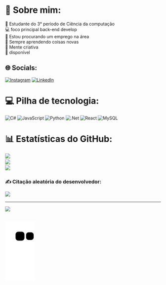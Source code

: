 # 💫 Sobre mim:
🔭 Estudante do 3° período de Ciência da computação <br>💻 foco principal back-end develop <br>👯 Estou procurando um emprego na área  <br>🤝 Sempre aprendendo coisas novas<br>🌱 Mente criativa<br>💬 disponível 


## 🌐 Socials:
[![Instagram](https://img.shields.io/badge/Instagram-%23E4405F.svg?logo=Instagram&logoColor=white)](https://instagram.com/marco_m3l0) [![LinkedIn](https://img.shields.io/badge/LinkedIn-%230077B5.svg?logo=linkedin&logoColor=white)](https://linkedin.com/in/marco-melo-397b44236/) 

# 💻 Pilha de tecnologia:
![C#](https://img.shields.io/badge/c%23-%23239120.svg?style=for-the-badge&logo=c-sharp&logoColor=white) ![JavaScript](https://img.shields.io/badge/javascript-%23323330.svg?style=for-the-badge&logo=javascript&logoColor=%23F7DF1E) ![Python](https://img.shields.io/badge/python-3670A0?style=for-the-badge&logo=python&logoColor=ffdd54) ![.Net](https://img.shields.io/badge/.NET-5C2D91?style=for-the-badge&logo=.net&logoColor=white) ![React](https://img.shields.io/badge/react-%2320232a.svg?style=for-the-badge&logo=react&logoColor=%2361DAFB) ![MySQL](https://img.shields.io/badge/mysql-%2300f.svg?style=for-the-badge&logo=mysql&logoColor=white)
# 📊 Estatísticas do GitHub:
![](https://github-readme-stats.vercel.app/api?username=MarcoM3l0&theme=kacho_ga&hide_border=false&include_all_commits=true&count_private=true)<br/>
![](https://github-readme-streak-stats.herokuapp.com/?user=MarcoM3l0&theme=kacho_ga&hide_border=false)<br/>
![](https://github-readme-stats.vercel.app/api/top-langs/?username=MarcoM3l0&theme=kacho_ga&hide_border=false&include_all_commits=true&count_private=true&layout=compact)

### ✍️ Citação aleatória do desenvolvedor:
![](https://quotes-github-readme.vercel.app/api?type=horizontal&theme=radical)

---
[![](https://visitcount.itsvg.in/api?id=MarcoM3l0&icon=5&color=0)](https://visitcount.itsvg.in)

<!-- Proudly created with GPRM ( https://gprm.itsvg.in ) -->

  ##
 
<div> 
  
   ![Snake animation](https://github.com/MarcoM3l0/MarcoM3l0/blob/output/github-contribution-grid-snake.svg)
  
</div>


